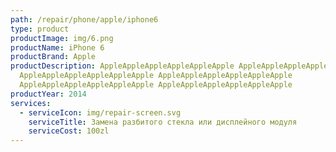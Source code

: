 ```yaml
---
path: /repair/phone/apple/iphone6
type: product
productImage: img/6.png
productName: iPhone 6
productBrand: Apple
productDescription: AppleAppleAppleAppleAppleApple AppleAppleAppleAppleAppleAppl
  AppleAppleAppleAppleAppleApple AppleAppleAppleAppleAppleApple
  AppleAppleAppleAppleAppleApple AppleAppleAppleAppleAppleApple
productYear: 2014
services:
  - serviceIcon: img/repair-screen.svg
    serviceTitle: Замена разбитого стекла или дисплейного модуля
    serviceCost: 100zl
---
```

